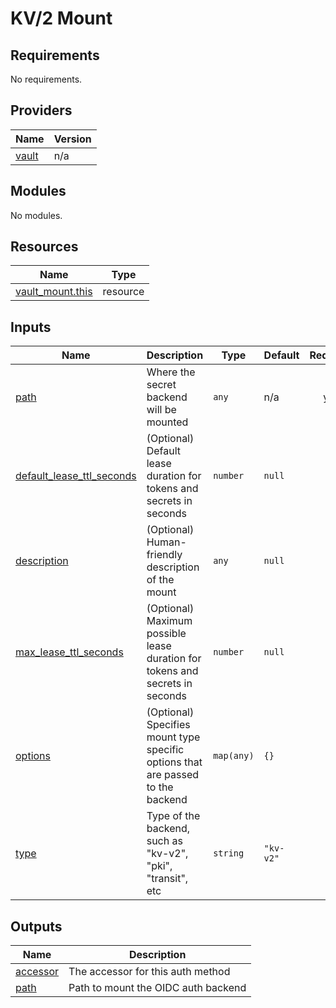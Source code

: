 # KV/2 Mount

<!-- BEGINNING OF PRE-COMMIT-TERRAFORM DOCS HOOK -->
## Requirements

No requirements.

## Providers

| Name | Version |
|------|---------|
| <a name="provider_vault"></a> [vault](#provider\_vault) | n/a |

## Modules

No modules.

## Resources

| Name | Type |
|------|------|
| [vault_mount.this](https://registry.terraform.io/providers/hashicorp/vault/latest/docs/resources/mount) | resource |

## Inputs

| Name | Description | Type | Default | Required |
|------|-------------|------|---------|:--------:|
| <a name="input_path"></a> [path](#input\_path) | Where the secret backend will be mounted | `any` | n/a | yes |
| <a name="input_default_lease_ttl_seconds"></a> [default\_lease\_ttl\_seconds](#input\_default\_lease\_ttl\_seconds) | (Optional) Default lease duration for tokens and secrets in seconds | `number` | `null` | no |
| <a name="input_description"></a> [description](#input\_description) | (Optional) Human-friendly description of the mount | `any` | `null` | no |
| <a name="input_max_lease_ttl_seconds"></a> [max\_lease\_ttl\_seconds](#input\_max\_lease\_ttl\_seconds) | (Optional) Maximum possible lease duration for tokens and secrets in seconds | `number` | `null` | no |
| <a name="input_options"></a> [options](#input\_options) | (Optional) Specifies mount type specific options that are passed to the backend | `map(any)` | `{}` | no |
| <a name="input_type"></a> [type](#input\_type) | Type of the backend, such as "kv-v2", "pki", "transit", etc | `string` | `"kv-v2"` | no |

## Outputs

| Name | Description |
|------|-------------|
| <a name="output_accessor"></a> [accessor](#output\_accessor) | The accessor for this auth method |
| <a name="output_path"></a> [path](#output\_path) | Path to mount the OIDC auth backend |
<!-- END OF PRE-COMMIT-TERRAFORM DOCS HOOK -->
